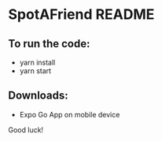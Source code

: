# SpotAFriend README
## To run the code:
- yarn install
- yarn start

## Downloads:
- Expo Go App on mobile device

Good luck!